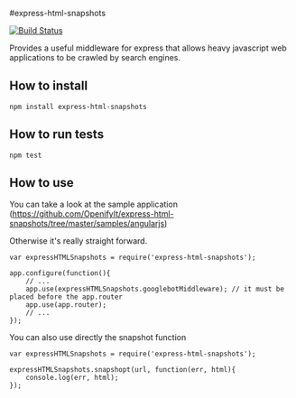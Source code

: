#express-html-snapshots

[![Build Status](https://travis-ci.org/OpenifyIt/express-html-snapshots.png?branch=master)](https://travis-ci.org/OpenifyIt/express-html-snapshots)

Provides a useful middleware for express that allows heavy javascript web applications to be crawled by search engines.

## How to install

    npm install express-html-snapshots

## How to run tests

    npm test

## How to use

You can take a look at the sample application (https://github.com/OpenifyIt/express-html-snapshots/tree/master/samples/angularjs)

Otherwise it's really straight forward.

    var expressHTMLSnapshots = require('express-html-snapshots');
    
    app.configure(function(){
        // ...
        app.use(expressHTMLSnapshots.googlebotMiddleware); // it must be placed before the app.router
        app.use(app.router);
        // ...
    });
    
You can also use directly the snapshot function

    var expressHTMLSnapshots = require('express-html-snapshots');
    
    expressHTMLSnapshots.snapshopt(url, function(err, html){
        console.log(err, html);
    });

